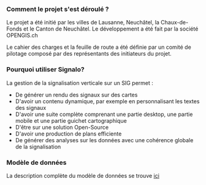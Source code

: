 
### Comment le projet s'est déroulé ?

Le projet a été initié par les villes de Lausanne, Neuchâtel, la Chaux-de-Fonds et le Canton de Neuchâtel.
Le développement a été fait par la société OPENGIS.ch

Le cahier des charges et la feuille de route a été définie par un comité de pilotage composé par des représentants des initiateurs du projet.

### Pourquoi utiliser Signalo?

La gestion de la signalisation verticale sur un SIG permet :

* De générer un rendu des signaux sur des cartes
* D'avoir un contenu dynamique, par exemple en personnalisant les textes des signaux
* D'avoir une suite complète comprenant une partie desktop, une partie mobile et une partie guichet cartographique
* D'être sur une solution Open-Source
* D'avoir une production de plans efficiente
* De générer des analyses sur les données avec une cohérence globale de la signalisation

### Modèle de données

La description complète du modèle de données se trouve [ici](https://www.signalo.ch/model-documentation)